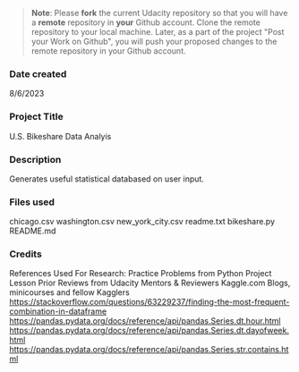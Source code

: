 >**Note**: Please **fork** the current Udacity repository so that you will have a **remote** repository in **your** Github account. Clone the remote repository to your local machine. Later, as a part of the project "Post your Work on Github", you will push your proposed changes to the remote repository in your Github account.

### Date created
8/6/2023

### Project Title
U.S. Bikeshare Data Analyis

### Description
Generates useful statistical databased on user input.

### Files used
chicago.csv
washington.csv
new_york_city.csv
readme.txt
bikeshare.py
README.md

### Credits
References Used For Research:
Practice Problems from Python Project Lesson
Prior Reviews from Udacity Mentors & Reviewers
Kaggle.com Blogs, minicourses and fellow Kagglers
https://stackoverflow.com/questions/63229237/finding-the-most-frequent-combination-in-dataframe
https://pandas.pydata.org/docs/reference/api/pandas.Series.dt.hour.html
https://pandas.pydata.org/docs/reference/api/pandas.Series.dt.dayofweek.html
https://pandas.pydata.org/docs/reference/api/pandas.Series.str.contains.html
